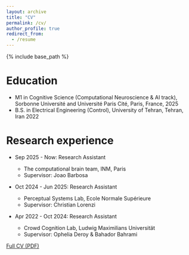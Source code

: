 ```yaml
---
layout: archive
title: "CV"
permalink: /cv/
author_profile: true
redirect_from:
  - /resume
---
```


{% include base_path %}

Education
======
<!-- * Ph.D in Version Control Theory, GitHub University, 2018 (expected) -->
* M1 in Cognitive Science (Computational Neuroscience & AI track), Sorbonne Université and Université Paris Cité, Paris, France, 2025
* B.S. in Electrical Engineering (Control), University of Tehran, Tehran, Iran 2022

Research experience
======
* Sep 2025 - Now: Research Assistant
  * The computational brain team, INM, Paris
  * Supervisor: Joao Barbosa

* Oct 2024 - Jun 2025: Research Assistant
  * Perceptual Systems Lab, Ecole Normale Supérieure
  * Supervisor: Christian Lorenzi

* Apr 2022 - Oct 2024: Research Assistant
  * Crowd Cognition Lab, Ludwig Maximilians Universität
  * Supervisor: Ophelia Deroy & Bahador Bahrami


[Full CV (PDF)](files/cv_ArghavanAslani.pdf)
  
<!-- Skills
======
* Skill 1
* Skill 2
  * Sub-skill 2.1
  * Sub-skill 2.2
  * Sub-skill 2.3
* Skill 3

Publications
======
  <ul>{% for post in site.publications reversed %}
    {% include archive-single-cv.html %}
  {% endfor %}</ul>
  
Talks
======
  <ul>{% for post in site.talks reversed %}
    {% include archive-single-talk-cv.html  %}
  {% endfor %}</ul>
  
Teaching
======
  <ul>{% for post in site.teaching reversed %}
    {% include archive-single-cv.html %}
  {% endfor %}</ul>
  
Service and leadership
======
* Currently signed in to 43 different slack teams -->
